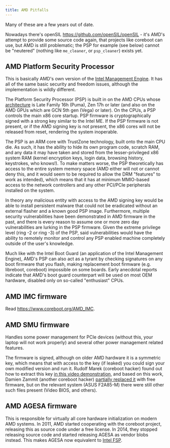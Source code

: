 ```yaml
---
title: AMD Pitfalls
---
```


<!-- TODO -->
Many of these are a few years out of date.


Nowadays there's openSIL <https://github.com/openSIL/openSIL> - it's AMD's
attempt to provide some source code again, that projects like coreboot can use,
but AMD is still problematic; the PSP for example (see below) cannot be
"neutered" (nothing like `me_cleaner`, or `psp_cleaner`) exists yet.


## AMD Platform Security Processor

This is basically AMD's own version of the [Intel Management
Engine](../intel_pitfalls). It has all of the same basic security and freedom
issues, although the implementation is wildly different.

The Platform Security Processor (PSP) is built in on the AMD CPUs whose
[architecture](https://en.wikipedia.org/wiki/List_of_AMD_CPU_microarchitectures) is Late Family 16h (Puma), Zen 17h or later (and also on
the AMD GPUs which are GCN 5th gen (Vega) or later). On the CPUs, a PSP
controls the main x86 core startup. PSP firmware is cryptographically
signed with a strong key similar to the Intel ME. If the PSP firmware
is not present, or if the AMD signing key is not present, the x86 cores
will not be released from reset, rendering the system inoperable.

The PSP is an ARM core with TrustZone technology, built onto the main
CPU die. As such, it has the ability to hide its own program code,
scratch RAM, and any data it may have taken and stored from the
lesser-privileged x86 system RAM (kernel encryption keys, login data,
browsing history, keystrokes, who knows!). To make matters worse, the
PSP theoretically has access to the entire system memory space (AMD
either will not or cannot deny this, and it would seem to be required to
allow the DRM "features" to work as intended), which means that it has
at minimum MMIO-based access to the network controllers and any other
PCI/PCIe peripherals installed on the system.

In theory any malicious entity with access to the AMD signing key would
be able to install persistent malware that could not be eradicated
without an external flasher and a known good PSP image. Furthermore,
multiple security vulnerabilities have been demonstrated in AMD firmware
in the past, and there is every reason to assume one or more zero day
vulnerabilities are lurking in the PSP firmware. Given the extreme
privilege level (ring -2 or ring -3) of the PSP, said vulnerabilities
would have the ability to remotely monitor and control any PSP enabled
machine completely outside of the user's knowledge.

Much like with the Intel Boot Guard (an application of the Intel
Management Engine), AMD's PSP can also act as a tyrant by checking
signatures on any boot firmware that you flash, making replacement boot
firmware (e.g. libreboot, coreboot) impossible on some boards. Early
anecdotal reports indicate that AMD's boot guard counterpart will be
used on most OEM hardware, disabled only on so-called "enthusiast"
CPUs.

## AMD IMC firmware

Read <https://www.coreboot.org/AMD_IMC>.

## AMD SMU firmware

Handles some power management for PCIe devices (without this, your
laptop will not work properly) and several other power management
related features.

The firmware is signed, although on older AMD hardware it is a symmetric
key, which means that with access to the key (if leaked) you could sign
your own modified version and run it. Rudolf Marek (coreboot hacker)
found out how to extract this key [in this video
demonstration](https://media.ccc.de/v/31c3_-_6103_-_en_-_saal_2_-_201412272145_-_amd_x86_smu_firmware_analysis_-_rudolf_marek),
and based on this work, Damien Zammit (another coreboot hacker)
[partially replaced it](https://github.com/zamaudio/smutool/) with free
firmware, but on the relevant system (ASUS F2A85-M) there were still
other such files present (Video BIOS, and others).

## AMD AGESA firmware

This is responsible for virtually all core hardware initialization on
modern AMD systems. In 2011, AMD started cooperating with the coreboot
project, releasing this as source code under a free license. In 2014,
they stopped releasing source code and started releasing AGESA as vendor
blobs instead. This makes AGESA now equivalent to [Intel FSP](#fsp).
